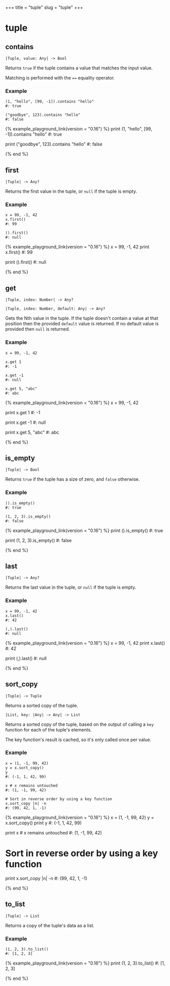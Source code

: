 +++
title = "tuple"
slug = "tuple"
+++

# tuple

## contains

````kototype
|Tuple, value: Any| -> Bool
````

Returns `true` if the tuple contains a value that matches the input value.

Matching is performed with the `==` equality operator.

### Example

````koto
(1, "hello", [99, -1]).contains "hello"
#: true

("goodbye", 123).contains "hello"
#: false
````

{% example_playground_link(version = "0.16") %}
print (1, "hello", [99, -1]).contains "hello"
#: true

print ("goodbye", 123).contains "hello"
#: false

{% end %}
## first

````kototype
|Tuple| -> Any?
````

Returns the first value in the tuple, or `null` if the tuple is empty.

### Example

````koto
x = 99, -1, 42
x.first()
#: 99

().first()
#: null
````

{% example_playground_link(version = "0.16") %}
x = 99, -1, 42
print x.first()
#: 99

print ().first()
#: null

{% end %}
## get

````kototype
|Tuple, index: Number| -> Any?
````

````kototype
|Tuple, index: Number, default: Any| -> Any?
````

Gets the Nth value in the tuple.
If the tuple doesn't contain a value at that position then the provided `default`
value is returned. If no default value is provided then `null` is returned.

### Example

````koto
x = 99, -1, 42

x.get 1
#: -1

x.get -1
#: null

x.get 5, "abc"
#: abc
````

{% example_playground_link(version = "0.16") %}
x = 99, -1, 42

print x.get 1
#: -1

print x.get -1
#: null

print x.get 5, "abc"
#: abc

{% end %}
## is_empty

````kototype
|Tuple| -> Bool
````

Returns `true` if the tuple has a size of zero, and `false` otherwise.

### Example

````koto
().is_empty()
#: true

(1, 2, 3).is_empty()
#: false
````

{% example_playground_link(version = "0.16") %}
print ().is_empty()
#: true

print (1, 2, 3).is_empty()
#: false

{% end %}
## last

````kototype
|Tuple| -> Any?
````

Returns the last value in the tuple, or `null` if the tuple is empty.

### Example

````koto
x = 99, -1, 42
x.last()
#: 42

(,).last()
#: null
````

{% example_playground_link(version = "0.16") %}
x = 99, -1, 42
print x.last()
#: 42

print (,).last()
#: null

{% end %}
## sort_copy

````kototype
|Tuple| -> Tuple
````

Returns a sorted copy of the tuple.

````kototype
|List, key: |Any| -> Any| -> List
````

Returns a sorted copy of the tuple, based on the output of calling a `key`
function for each of the tuple's elements.

The key function's result is cached, so it's only called once per value.

### Example

````koto
x = (1, -1, 99, 42)
y = x.sort_copy()
y
#: (-1, 1, 42, 99)

x # x remains untouched
#: (1, -1, 99, 42)

# Sort in reverse order by using a key function
x.sort_copy |n| -n
#: (99, 42, 1, -1)
````

{% example_playground_link(version = "0.16") %}
x = (1, -1, 99, 42)
y = x.sort_copy()
print y
#: (-1, 1, 42, 99)

print x # x remains untouched
#: (1, -1, 99, 42)

# Sort in reverse order by using a key function
print x.sort_copy |n| -n
#: (99, 42, 1, -1)

{% end %}
## to_list

````kototype
|Tuple| -> List
````

Returns a copy of the tuple's data as a list.

### Example

````koto
(1, 2, 3).to_list()
#: [1, 2, 3]
````

{% example_playground_link(version = "0.16") %}
print (1, 2, 3).to_list()
#: [1, 2, 3]

{% end %}
